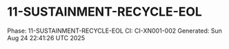 # 11-SUSTAINMENT-RECYCLE-EOL
Phase: 11-SUSTAINMENT-RECYCLE-EOL
CI: CI-XN001-002
Generated: Sun Aug 24 22:41:26 UTC 2025
